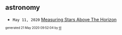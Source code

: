 ## astronomy


* <code>May 11, 2020</code> [Measuring Stars Above The Horizon](2020-05-11T00-17-00-measuring-stars-above-the-horizon.md)

<sup><sub>generated 21 May 2020 09:52:04 by <a href='https://github.com/senorprogrammer/til'>til</a></sub></sup>
